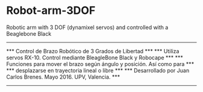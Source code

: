 # Robot-arm-3DOF
Robotic arm with 3 DOF (dynamixel servos) and controlled with a Beaglebone Black

*****************************************************************************
*** Control de Brazo Robótico de 3 Grados de Libertad 					***
*** Utiliza servos RX-10. Control mediante BleagleBone Black y Robocape	***
*** Funciones para mover el brazo según ángulo y posición. Así como para	***
*** desplazarse en trayectoria lineal o libre 							***
*** Desarrollado por Juan Carlos Brenes. Mayo 2016. UPV, Valencia.		***
*****************************************************************************

